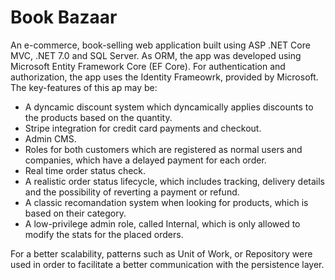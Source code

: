 # Book Bazaar
An e-commerce, book-selling web application built using ASP .NET Core MVC, .NET 7.0 and SQL Server.
As ORM, the app was developed using Microsoft Entity Framework Core (EF Core).
For authentication and authorization, the app uses the Identity Frameowrk, provided by Microsoft.
The key-features of this ap may be:
- A dyncamic discount system which dyncamically applies discounts to the products based on the quantity.
- Stripe integration for credit card payments and checkout.
- Admin CMS.
- Roles for both customers which are registered as normal users and companies, which have a delayed payment for each order.
- Real time order status check.
- A realistic order status lifecycle, which includes tracking, delivery details and the possibility of reverting a payment or refund.
- A classic recomandation system when looking for products, which is based on their category.
- A low-privilege admin role, called Internal, which is only allowed to modify the stats for the placed orders.

For a better scalability, patterns such as Unit of Work, or Repository were used in order to facilitate a better communication with the persistence layer.

